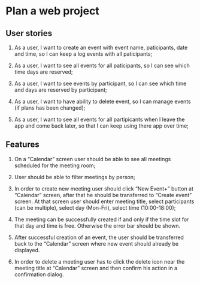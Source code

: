 # Plan a web project

## User stories

1. As a user, I want to create an event with event name, paticipants, date and time, so I can keep a log events with all paticipants;

2. As a user, I want to see all events for all paticipants, so I can see which time days are reserved;

3. As a user, I want to see events by participant, so I can see which time and days are reserved by participant;

4. As a user, I want to have ability to delete event, so I can manage events (if plans has been changed);

5. As a user, I want to see all events for all partipicants when I leave the app and come back later, so that I can keep using there app over time;

## Features

1. On a “Calendar” screen user should be able to see all meetings scheduled for the meeting room;

2. User should be able to filter meetings by person;

3. In order to create new meeting user should click “New Event+” button at “Calendar” screen, after that he should be transferred to “Create event” screen. At that screen user should enter meeting title, select participants (can be multiple), select day (Mon-Fri), select time (10:00-18:00);

4. The meeting can be successfully created if and only if the time slot for that day and time is free. Otherwise the error bar should be shown.

5. After successful creation of an event, the user should be transferred back to the “Calendar” screen where new event should already be displayed.

6. In order to delete a meeting user has to click the delete icon near the meeting title at “Calendar” screen and then confirm his action in a confirmation dialog.
